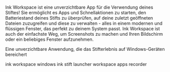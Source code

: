 [//]: # (Description)

Ink Workspace ist eine unverzichtbare App für die Verwendung deines Stiftes! Sie ermöglicht es Apps und Schnellaktionen zu starten, den Batteriestand deines Stifts zu überprüfen, auf deine zuletzt geöffneten Dateien zuzugreifen und diese zu verwalten - alles in einem modernen und flüssigen Fenster, das perfekt zu deinem System passt. Ink Workspace ist auch der einfachste Weg, um Screenshots zu machen und Ihren Bildschirm oder ein beliebiges Fenster aufzunehmen.


[//]: # (Short description)

Eine unverzichtbare Anwendung, die das Stifterlebnis auf Windows-Geräten bereichert


[//]: # (Keywords)

ink workspace
windows ink
stift
launcher
workspace
apps
recorder